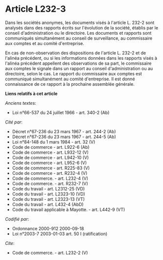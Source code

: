 # Article L232-3

Dans les sociétés anonymes, les documents visés à l'article L. 232-2 sont analysés dans des rapports écrits sur l'évolution
de la société, établis par le conseil d'administration ou le directoire. Les documents et rapports sont communiqués
simultanément au conseil de surveillance, au commissaire aux comptes et au comité d'entreprise. 

En cas de non-observation des dispositions de l'article L. 232-2 et de l'alinéa précédent, ou si les informations données
dans les rapports visés à l'alinéa précédent appellent des observations de sa part, le commissaire aux comptes le signale
dans un rapport au conseil d'administration ou au directoire, selon le cas. Le rapport du commissaire aux comptes est
communiqué simultanément au comité d'entreprise. Il est donné connaissance de ce rapport à la prochaine assemblée générale.

**Liens relatifs à cet article**

_Anciens textes_:

  - Loi n°66-537 du 24 juillet 1966 - art. 340-2 (Ab)

_Cité par_:

  - Décret n°67-236 du 23 mars 1967 - art. 244-2 (Ab)
  - Décret n°67-236 du 23 mars 1967 - art. 244-5 (Ab)
  - Loi n°84-148 du 1 mars 1984 - art. 32 (V)
  - Code de commerce - art. L922-6 (Ab)
  - Code de commerce - art. L932-12 (V)
  - Code de commerce - art. L942-10 (V)
  - Code de commerce - art. L952-6 (V)
  - Code de commerce - art. R225-83 (V)
  - Code de commerce - art. R232-4 (V)
  - Code de commerce. - art. L232-4 (V)
  - Code de commerce. - art. R232-7 (V)
  - Code du travail - art. L2312-25 (VD)
  - Code du travail - art. L2323-10 (VD)
  - Code du travail - art. L2323-13 (VT)
  - Code du travail - art. L432-4 (AbD)
  - Code du travail applicable à Mayotte. - art. L442-9 (VT)

_Codifié par_:

  - Ordonnance 2000-912 2000-09-18
  - Loi n°2003-7 2003-01-03 art. 50 I (ratification)

_Cite_:

  - Code de commerce. - art. L232-2 (V)
